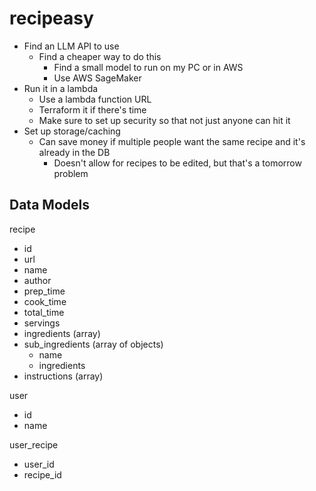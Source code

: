 # recipeasy

- Find an LLM API to use
    - Find a cheaper way to do this
        - Find a small model to run on my PC or in AWS
        - Use AWS SageMaker
- Run it in a lambda
    - Use a lambda function URL
    - Terraform it if there's time
    - Make sure to set up security so that not just anyone can hit it
- Set up storage/caching
    - Can save money if multiple people want the same recipe and it's already in the DB
        -  Doesn't allow for recipes to be edited, but that's a tomorrow problem

## Data Models

recipe
- id
- url
- name
- author
- prep_time
- cook_time
- total_time
- servings
- ingredients (array)
- sub_ingredients (array of objects)
    - name
    - ingredients
- instructions (array)

user
- id
- name

user_recipe
- user_id
- recipe_id